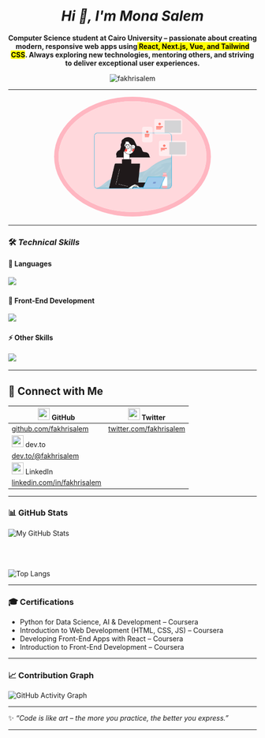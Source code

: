 
<h1 align="center"> <em><b> Hi 👋, I'm Mona  Salem</b></h1></em>


<p align="center" ><b>
   Computer Science student at<strong> <b>Cairo University</b></strong> – passionate about creating modern, responsive web apps using<mark> React, Next.js, Vue, and Tailwind CSS</mark>.  
   Always exploring new technologies, mentoring others, and striving to deliver exceptional user experiences.  
</b></p>

<p align="center">
  <img src="https://komarev.com/ghpvc/?username=fakhrisalem&label=Profile%20views&color=0e75b6&style=flat" alt="fakhrisalem" />
</p>

---
<p align="center">
  <kbd>
    <img src="https://raw.githubusercontent.com/fakhrisalem/fakhrisalem/main/about.gif" width="300"style="border: 9px solid #FFB6C1; border-radius: 50%;"  >
  </kbd>
</p>

---

### 🛠️<i> Technical Skills  </i>

#### 🚀 Languages  
<p align="left">
  <img src="https://skillicons.dev/icons?i=python,cpp,r,ts,js,prolog" />
</p>

#### 🎨 Front-End Development  
<p align="left">
  <img src="https://skillicons.dev/icons?i=react,next,vue,tailwind,sass,bootstrap,html,css" />
</p>

#### ⚡ Other Skills  
<p align="left">
  <img src="https://skillicons.dev/icons?i=git,github,figma,linux" />
</p>

---
## 🔗 Connect with Me

| <img src="https://cdn.jsdelivr.net/gh/simple-icons/simple-icons/icons/github.svg" width="24" height="24"/> GitHub | <img src="https://cdn.jsdelivr.net/gh/simple-icons/simple-icons/icons/twitter.svg" width="24" height="24"/> Twitter |
|---|---|
| [github.com/fakhrisalem](https://github.com/fakhrisalem) | [twitter.com/fakhrisalem](https://twitter.com/fakhrisalem) |
| <img src="https://cdn.jsdelivr.net/gh/simple-icons/simple-icons/icons/dev-dot-to.svg" width="24" height="24"/> dev.to | 
| [dev.to/@fakhrisalem](https://dev.to/mona_fakhri_98b07b8a1fd66) | 
| <img src="https://cdn.jsdelivr.net/gh/simple-icons/simple-icons/icons/linkedin.svg" width="24" height="24"/> LinkedIn |
| [linkedin.com/in/fakhrisalem](https://www.linkedin.com/in/mona-salem-998191262) |



---

### 📊 GitHub Stats
![My GitHub Stats](https://github-readme-stats.vercel.app/api?username=fakhrisalem&show_icons=true&theme=radical&hide_border=true&rank_icon=github)

  <br><br><br>
![Top Langs](https://github-readme-stats.vercel.app/api/top-langs/?username=fakhrisalem&layout=compact&theme=radical&hide_border=true)
</p>

---

### 🎓 Certifications
- Python for Data Science, AI & Development – Coursera  
- Introduction to Web Development (HTML, CSS, JS) – Coursera  
- Developing Front-End Apps with React – Coursera  
- Introduction to Front-End Development – Coursera  

---

### 📈 Contribution Graph
![GitHub Activity Graph](https://github-readme-activity-graph.vercel.app/graph?username=fakhrisalem&theme=tokyo-night)

---

✨ *“Code is like art – the more you practice, the better you express.”*  

---





